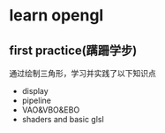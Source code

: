 # learn opengl

## first practice(蹒跚学步)
通过绘制三角形，学习并实践了以下知识点
- display
- pipeline
- VAO&VBO&EBO
- shaders and basic glsl

